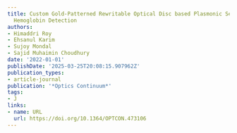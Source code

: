 ```yaml
---
title: Custom Gold-Patterned Rewritable Optical Disc based Plasmonic Sensor for Blood
  Hemoglobin Detection
authors:
- Himaddri Roy
- Ehsanul Karim
- Sujoy Mondal
- Sajid Muhaimin Choudhury
date: '2022-01-01'
publishDate: '2025-03-25T20:08:15.907962Z'
publication_types:
- article-journal
publication: '*Optics Continuum*'
tags:
- J
links:
- name: URL
  url: https://doi.org/10.1364/OPTCON.473106
---
```

